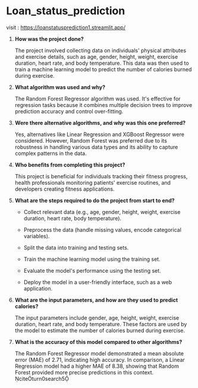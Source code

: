 # Loan_status_prediction

visit : https://loanstatusprediction1.streamlit.app/

1. **How was the project done?**

   The project involved collecting data on individuals' physical attributes and exercise details, such as age, gender, height, weight, exercise duration, heart rate, and body temperature. This data was then used to train a machine learning model to predict the number of calories burned during exercise.

2. **What algorithm was used and why?**

   The Random Forest Regressor algorithm was used. It's effective for regression tasks because it combines multiple decision trees to improve prediction accuracy and control over-fitting. 

3. **Were there alternative algorithms, and why was this one preferred?**

   Yes, alternatives like Linear Regression and XGBoost Regressor were considered. However, Random Forest was preferred due to its robustness in handling various data types and its ability to capture complex patterns in the data. 

4. **Who benefits from completing this project?**

   This project is beneficial for individuals tracking their fitness progress, health professionals monitoring patients' exercise routines, and developers creating fitness applications.

5. **What are the steps required to do the project from start to end?**

   - Collect relevant data (e.g., age, gender, height, weight, exercise duration, heart rate, body temperature).

   - Preprocess the data (handle missing values, encode categorical variables).

   - Split the data into training and testing sets.

   - Train the machine learning model using the training set.

   - Evaluate the model's performance using the testing set.

   - Deploy the model in a user-friendly interface, such as a web application. 

6. **What are the input parameters, and how are they used to predict calories?**

   The input parameters include gender, age, height, weight, exercise duration, heart rate, and body temperature. These factors are used by the model to estimate the number of calories burned during exercise. 

7. **What is the accuracy of this model compared to other algorithms?**

   The Random Forest Regressor model demonstrated a mean absolute error (MAE) of 2.71, indicating high accuracy. In comparison, a Linear Regression model had a higher MAE of 8.38, showing that Random Forest provided more precise predictions in this context. citeturn0search5


